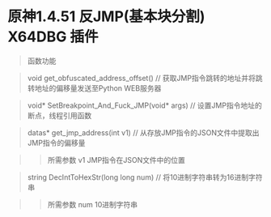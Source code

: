 # 原神1.4.51 反JMP(基本块分割) X64DBG 插件

> 函数功能

> void get_obfuscated_address_offset() // 获取JMP指令跳转的地址并将跳转地址的偏移量发送至Python WEB服务器

> void* SetBreakpoint_And_Fuck_JMP(void* args) // 设置JMP指令地址的断点，线程引用函数

> datas* get_jmp_address(int v1) // 从存放JMP指令的JSON文件中提取出JMP指令的偏移量 

>> 所需参数 v1 JMP指令在JSON文件中的位置

> string DecIntToHexStr(long long num) // 将10进制字符串转为16进制字符串

>> 所需参数 num 10进制字符串
